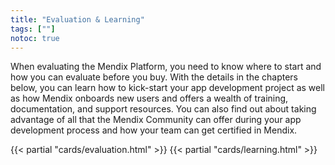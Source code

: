 ```yaml
---
title: "Evaluation & Learning"
tags: [""]
notoc: true
---
```


When evaluating the Mendix Platform, you need to know where to start and how you can evaluate before you buy. With the details in the chapters below, you can learn how to kick-start your app development project as well as how Mendix onboards new users and offers a wealth of training, documentation, and support resources. You can also find out about taking advantage of all that the Mendix Community can offer during your app development process and how your team can get certified in Mendix.

{{< partial "cards/evaluation.html" >}}
{{< partial "cards/learning.html" >}}
